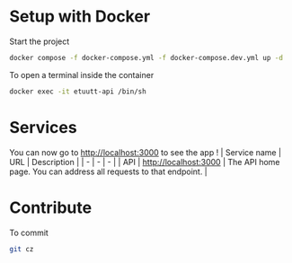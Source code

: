# Setup with Docker

Start the project
```sh
docker compose -f docker-compose.yml -f docker-compose.dev.yml up -d
```

To open a terminal inside the container
```sh
docker exec -it etuutt-api /bin/sh
```

# Services

You can now go to [http://localhost:3000](http://localhost:3000) to see the app !
| Service name | URL | Description |
| - | - | - |
| API | [http://localhost:3000](http://localhost:3000) | The API home page. You can address all requests to that endpoint. |

# Contribute

To commit
```sh
git cz
```

